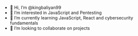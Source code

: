 - 👋 Hi, I’m @kingbaliyan99
- 👀 I’m interested in JavaScript and Pentesting
- 🌱 I’m currently learning JavaScript, React and cybersecurity fundamentals
- 💞️ I’m looking to collaborate on projects

<!---
kingbaliyan99/kingbaliyan99 is a ✨ special ✨ repository because its `README.md` (this file) appears on your GitHub profile.
You can click the Preview link to take a look at your changes.
--->
